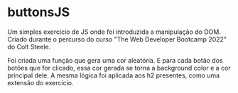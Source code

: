 # buttonsJS
Um simples exercício de JS onde foi introduzida a manipulação do DOM. Criado durante o percurso do curso "The Web Developer Bootcamp 2022" do Colt Steele.

Foi criada uma função que gera uma cor aleatória. E para cada botão dos botões que for clicado, essa cor gerada se torna a background color e a cor principal dele. A mesma lógica foi aplicada aos h2 presentes, como uma extensão do exercício.
